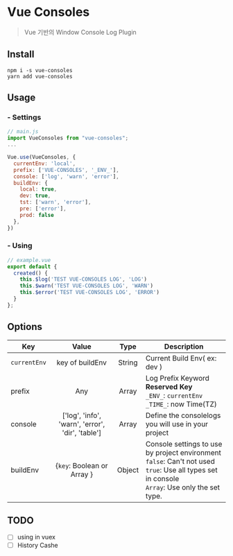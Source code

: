 # Vue Consoles 
>Vue 기반의 Window Console Log Plugin 

## Install 
```shell
npm i -s vue-consoles 
yarn add vue-consoles 
```

## Usage
### - Settings
```js
// main.js
import VueConsoles from "vue-consoles";
...

Vue.use(VueConsoles, {
  currentEnv: 'local',
  prefix: ['VUE-CONSOLES', '_ENV_'],
  console: ['log', 'warn', 'error'],
  buildEnv: {
    local: true,
    dev: true,
    tst: ['warn', 'error'],
    pre: ['error'],
    prod: false
  },
}) 
```

### - Using
```js
// example.vue
export default {
  created() {
    this.$log('TEST VUE-CONSOLES LOG', 'LOG')
    this.$warn('TEST VUE-CONSOLES LOG', 'WARN')
    this.$error('TEST VUE-CONSOLES LOG', 'ERROR')
  }
};
```
## Options
| Key | Value | Type | Description |
| --- |:---:|:---:|---|
| `currentEnv` | key of buildEnv | String | Current Build Env( ex: dev ) |
| prefix | Any | Array | Log Prefix Keyword <br><b>Reserved Key</b> <br>`_ENV_`: `currentEnv`<br>`_TIME_`: now Time(TZ) |
|console|['log', 'info', 'warn', 'error', 'dir', 'table']| Array | Define the consolelogs you will use in your project |
| buildEnv | {`key`: Boolean or Array } | Object | Console settings to use by project environment <br> `false`: Can't not used <br>`true`: Use all types set in console <br> `Array`: Use only the set type. |

## TODO
- [ ] using in vuex  
- [ ] History Cashe
